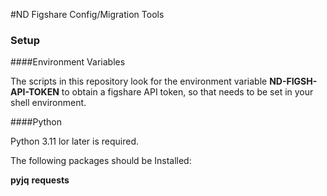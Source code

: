 #ND Figshare Config/Migration Tools

### Setup

####Environment Variables

The scripts in this repository look for the environment variable **ND-FIGSH-API-TOKEN** to obtain a figshare API token, so that needs to be set in your shell environment.

####Python

Python 3.11 lor later is required. 

The following packages should be Installed:

**pyjq** 
**requests**



